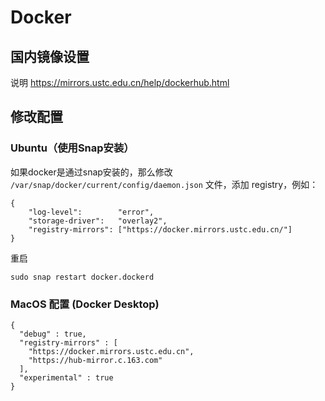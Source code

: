 # Docker

## 国内镜像设置

说明 https://mirrors.ustc.edu.cn/help/dockerhub.html

## 修改配置

### Ubuntu（使用Snap安装）

如果docker是通过snap安装的，那么修改 `/var/snap/docker/current/config/daemon.json` 文件，添加 registry，例如：

```
{
    "log-level":        "error",
    "storage-driver":   "overlay2",
    "registry-mirrors": ["https://docker.mirrors.ustc.edu.cn/"]
}
```

重启

```
sudo snap restart docker.dockerd
```

### MacOS 配置 (Docker Desktop)

```
{
  "debug" : true,
  "registry-mirrors" : [
    "https://docker.mirrors.ustc.edu.cn",
    "https://hub-mirror.c.163.com"
  ],
  "experimental" : true
}
```
